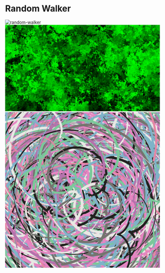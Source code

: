 # Random Walker

![random-walker](./random-walker-points.png)
![forest](./forest.png)
![worms](./worms.png)